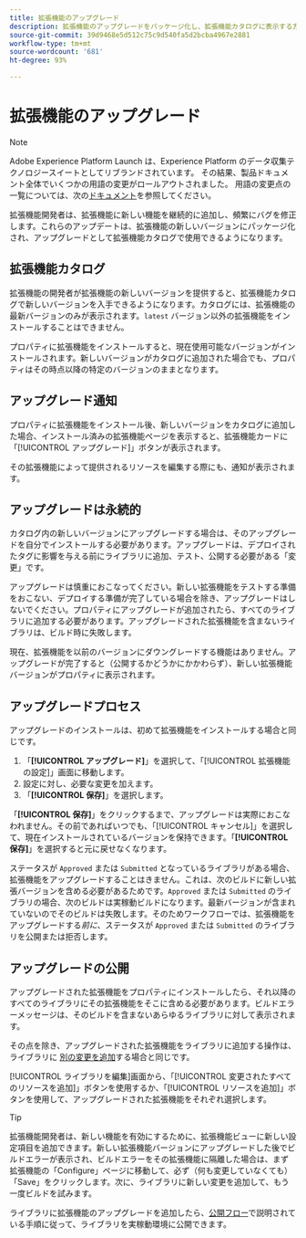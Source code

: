 ```yaml
---
title: 拡張機能のアップグレード
description: 拡張機能のアップグレードをパッケージ化し、拡張機能カタログに表示する方法について説明します。
source-git-commit: 39d9468e5d512c75c9d540fa5d2bcba4967e2881
workflow-type: tm+mt
source-wordcount: '681'
ht-degree: 93%

---
```


# 拡張機能のアップグレード

>[!NOTE]
>
>Adobe Experience Platform Launch は、Experience Platform のデータ収集テクノロジースイートとしてリブランドされています。 その結果、製品ドキュメント全体でいくつかの用語の変更がロールアウトされました。 用語の変更点の一覧については、次の[ドキュメント](../../../term-updates.md)を参照してください。

拡張機能開発者は、拡張機能に新しい機能を継続的に追加し、頻繁にバグを修正します。これらのアップデートは、拡張機能の新しいバージョンにパッケージ化され、アップグレードとして拡張機能カタログで使用できるようになります。

## 拡張機能カタログ

拡張機能の開発者が拡張機能の新しいバージョンを提供すると、拡張機能カタログで新しいバージョンを入手できるようになります。カタログには、拡張機能の最新バージョンのみが表示されます。`latest` バージョン以外の拡張機能をインストールすることはできません。

プロパティに拡張機能をインストールすると、現在使用可能なバージョンがインストールされます。新しいバージョンがカタログに追加された場合でも、プロパティはその時点以降の特定のバージョンのままとなります。

## アップグレード通知

プロパティに拡張機能をインストール後、新しいバージョンをカタログに追加した場合、インストール済みの拡張機能ページを表示すると、拡張機能カードに「[!UICONTROL アップグレード]」ボタンが表示されます。

その拡張機能によって提供されるリソースを編集する際にも、通知が表示されます。

## アップグレードは永続的

カタログ内の新しいバージョンにアップグレードする場合は、そのアップグレードを自分でインストールする必要があります。アップグレードは、デプロイされたタグに影響を与える前にライブラリに追加、テスト、公開する必要がある「変更」です。

アップグレードは慎重におこなってください。新しい拡張機能をテストする準備をおこない、デプロイする準備が完了している場合を除き、アップグレードはしないでください。プロパティにアップグレードが追加されたら、すべてのライブラリに追加する必要があります。アップグレードされた拡張機能を含まないライブラリは、ビルド時に失敗します。

現在、拡張機能を以前のバージョンにダウングレードする機能はありません。アップグレードが完了すると（公開するかどうかにかかわらず）、新しい拡張機能バージョンがプロパティに表示されます。

## アップグレードプロセス

アップグレードのインストールは、初めて拡張機能をインストールする場合と同じです。

1. 「**[!UICONTROL アップグレード]**」を選択して、「[!UICONTROL 拡張機能の設定]」画面に移動します。
1. 設定に対し、必要な変更を加えます。
1. 「**[!UICONTROL 保存]**」を選択します。

「**[!UICONTROL 保存]**」をクリックするまで、アップグレードは実際におこなわれません。その前であればいつでも、「[!UICONTROL キャンセル]」を選択して、現在インストールされているバージョンを保持できます。「**[!UICONTROL 保存]**」を選択すると元に戻せなくなります。

ステータスが `Approved` または `Submitted` となっているライブラリがある場合、拡張機能をアップグレードすることはきません。これは、次のビルドに新しい拡張バージョンを含める必要があるためです。`Approved` または `Submitted` のライブラリの場合、次のビルドは実稼動ビルドになります。最新バージョンが含まれていないのでそのビルドは失敗します。そのためワークフローでは、拡張機能をアップグレードする&#x200B;_前に_、ステータスが `Approved` または `Submitted` のライブラリを公開または拒否します。

## アップグレードの公開

アップグレードされた拡張機能をプロパティにインストールしたら、それ以降のすべてのライブラリにその拡張機能をそこに含める必要があります。ビルドエラーメッセージは、そのビルドを含まないあらゆるライブラリに対して表示されます。

その点を除き、アップグレードされた拡張機能をライブラリに追加する操作は、ライブラリに [別の変更を追加](../../publishing/libraries.md)する場合と同じです。

[!UICONTROL ライブラリを編集]画面から、「[!UICONTROL 変更されたすべてのリソースを追加]」ボタンを使用するか、「[!UICONTROL リソースを追加]」ボタンを使用して、アップグレードされた拡張機能をそれぞれ選択します。

>[!TIP]
>
> 拡張機能開発者は、新しい機能を有効にするために、拡張機能ビューに新しい設定項目を追加できます。新しい拡張機能バージョンにアップグレードした後でビルドエラーが表示され、ビルドエラーをその拡張機能に隔離した場合は、まず拡張機能の「Configure」ページに移動して、必ず（何も変更していなくても）「Save」をクリックします。次に、ライブラリに新しい変更を追加して、もう一度ビルドを試みます。

ライブラリに拡張機能のアップグレードを追加したら、[公開フロー](../../publishing/publishing-flow.md)で説明されている手順に従って、ライブラリを実稼動環境に公開できます。
